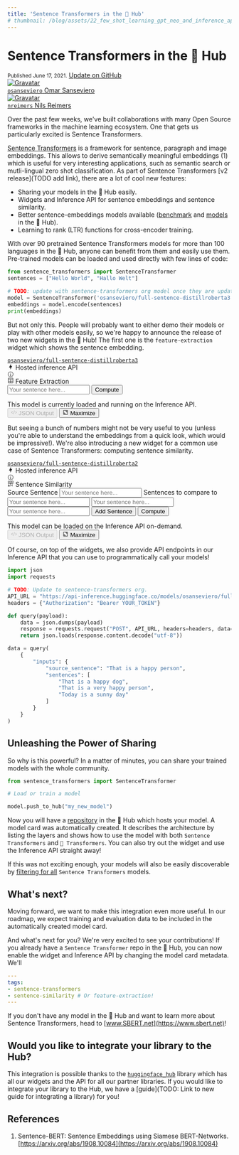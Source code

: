 ```yaml
---
title: 'Sentence Transformers in the 🤗 Hub'
# thumbnail: /blog/assets/22_few_shot_learning_gpt_neo_and_inference_api/thumbnail.png
---
```


<h1>
    Sentence Transformers in the 🤗 Hub
</h1>

<div class="blog-metadata">
    <small>Published June 17, 2021.</small>
    <a target="_blank" class="btn no-underline text-sm mb-5 font-sans" href="https://github.com/huggingface/blog/blob/master/sentence-transformers-in-the-hub.md">
        Update on GitHub
    </a>
</div>

<div class="author-card">
    <a href="/osanseviero">
        <img class="avatar avatar-user" src="https://aeiljuispo.cloudimg.io/v7/https://aeiljuispo.cloudimg.io/v7/https://s3.amazonaws.com/moonup/production/uploads/1622621035602-6032802e1f993496bc14d9e3.jpeg?w=200&h=200&f=face" title="Gravatar">
        <div class="bfc">
            <code>osanseviero</code>
            <span class="fullname">Omar Sanseviero</span>
        </div>
    </a>
    <a href="/nreimers">
        <img class="avatar avatar-user" src="https://aeiljuispo.cloudimg.io/v7/https://aeiljuispo.cloudimg.io/v7/https://aeiljuispo.cloudimg.io/v7/https://s3.amazonaws.com/moonup/production/uploads/1596792577829-5eff4688ff69163f6f59e66c.jpeg?w=200&h=200&f=face" title="Gravatar">
        <div class="bfc">
            <code>nreimers</code>
            <span class="fullname">Nils Reimers</span>
        </div>
    </a>
</div>

Over the past few weeks, we've built collaborations with many Open Source frameworks in the machine learning ecosystem. One that gets us particularly excited is Sentence Transformers.

[Sentence Transformers](https://github.com/UKPLab/sentence-transformers) is a framework for sentence, paragraph and image embeddings. This allows to derive semantically meaningful embeddings (1) which is useful for very interesting applications, such as semantic search or mutli-lingual zero shot classification. As part of Sentence Transformers [v2 release](TODO add link), there are a lot of cool new features:

- Sharing your models in the 🤗 Hub easily.
- Widgets and Inference API for sentence embeddings and sentence similarity.
- Better sentence-embeddings models available ([benchmark](https://www.sbert.net/docs/pretrained_models.html#sentence-embedding-models) and [models](https://huggingface.co/sentence-transformers) in the 🤗 Hub).
- Learning to rank (LTR) functions for cross-encoder training.

With over 90 pretrained Sentence Transformers models for more than 100 languages in the 🤗 Hub, anyone can benefit from them and easily use them. Pre-trained models can be loaded and used directly with few lines of code:

```python
from sentence_transformers import SentenceTransformer
sentences = ["Hello World", "Hallo Welt"]

# TODO: update with sentence-transformers org model once they are updated
model = SentenceTransformer('osanseviero/full-sentence-distillroberta3') 
embeddings = model.encode(sentences)
print(embeddings)
```

But not only this. People will probably want to either demo their models or play with other models easily, so we're happy to announce the release of two new widgets in the 🤗 Hub! The first one is the `feature-extraction` widget which shows the sentence embedding.

<!-- Hackiest hack ever for the draft -->
<div><a class="text-xs block mb-3 text-gray-300" href="/osanseviero/full-sentence-distillroberta3"><code>osanseviero/full-sentence-distillroberta3</code></a>
					<div class="p-5 shadow-sm rounded-xl bg-white max-w-md"><div class="SVELTE_HYDRATER " data-props="{&quot;apiUrl&quot;:&quot;https://api-inference.huggingface.co&quot;,&quot;model&quot;:{&quot;author&quot;:&quot;osanseviero&quot;,&quot;autoArchitecture&quot;:&quot;AutoModel&quot;,&quot;branch&quot;:&quot;main&quot;,&quot;cardData&quot;:{&quot;tags&quot;:[&quot;feature-extraction&quot;],&quot;widget&quot;:[{&quot;text&quot;:&quot;Hello world&quot;}]},&quot;cardSource&quot;:true,&quot;config&quot;:{&quot;model_type&quot;:&quot;distilbert&quot;},&quot;pipeline_tag&quot;:&quot;feature-extraction&quot;,&quot;library_name&quot;:&quot;transformers&quot;,&quot;mask_token&quot;:&quot;[MASK]&quot;,&quot;modelId&quot;:&quot;osanseviero/full-sentence-distillroberta3&quot;,&quot;private&quot;:false,&quot;tags&quot;:[&quot;pytorch&quot;,&quot;distilbert&quot;,&quot;transformers&quot;,&quot;feature-extraction&quot;],&quot;tag_objs&quot;:[{&quot;id&quot;:&quot;feature-extraction&quot;,&quot;label&quot;:&quot;Feature Extraction&quot;,&quot;type&quot;:&quot;pipeline_tag&quot;},{&quot;id&quot;:&quot;pytorch&quot;,&quot;label&quot;:&quot;PyTorch&quot;,&quot;type&quot;:&quot;library&quot;},{&quot;id&quot;:&quot;transformers&quot;,&quot;label&quot;:&quot;Transformers&quot;,&quot;type&quot;:&quot;library&quot;},{&quot;id&quot;:&quot;distilbert&quot;,&quot;label&quot;:&quot;distilbert&quot;,&quot;type&quot;:&quot;other&quot;}],&quot;widgetData&quot;:[{&quot;text&quot;:&quot;Hello world&quot;}]},&quot;shouldUpdateUrl&quot;:false}" data-target="InferenceWidget"><div class="flex flex-col w-full max-w-full
	"> <div class="font-semibold flex items-center mb-2"><div class="text-lg flex items-center"><svg xmlns="http://www.w3.org/2000/svg" xmlns:xlink="http://www.w3.org/1999/xlink" aria-hidden="true" focusable="false" role="img" class="-ml-1 mr-1 text-yellow-500" width="1em" height="1em" preserveAspectRatio="xMidYMid meet" viewBox="0 0 24 24"><path d="M11 15H6l7-14v8h5l-7 14v-8z" fill="currentColor"></path></svg>
			Hosted inference API</div> <a target="_blank" href="/docs"><svg class="ml-1.5 text-sm text-gray-400 hover:text-black" xmlns="http://www.w3.org/2000/svg" xmlns:xlink="http://www.w3.org/1999/xlink" aria-hidden="true" focusable="false" role="img" width="1em" height="1em" preserveAspectRatio="xMidYMid meet" viewBox="0 0 32 32"><path d="M17 22v-8h-4v2h2v6h-3v2h8v-2h-3z" fill="currentColor"></path><path d="M16 8a1.5 1.5 0 1 0 1.5 1.5A1.5 1.5 0 0 0 16 8z" fill="currentColor"></path><path d="M16 30a14 14 0 1 1 14-14a14 14 0 0 1-14 14zm0-26a12 12 0 1 0 12 12A12 12 0 0 0 16 4z" fill="currentColor"></path></svg></a></div> <div class="flex items-center text-sm text-gray-500 mb-1.5"><div class="inline-flex items-center"><svg class="mr-1" xmlns="http://www.w3.org/2000/svg" xmlns:xlink="http://www.w3.org/1999/xlink" aria-hidden="true" fill="currentColor" focusable="false" role="img" width="1em" height="1em" preserveAspectRatio="xMidYMid meet" viewBox="0 0 32 32"><path d="M27 3H5a2 2 0 0 0-2 2v22a2 2 0 0 0 2 2h22a2 2 0 0 0 2-2V5a2 2 0 0 0-2-2zm0 2v4H5V5zm-10 6h10v7H17zm-2 7H5v-7h10zM5 20h10v7H5zm12 7v-7h10v7z"></path></svg> <span>Feature Extraction</span></div> <div class="ml-auto"></div></div> <form><div class="flex h-10"><input class="form-input-alt flex-1 rounded-r-none " placeholder="Your sentence here..." required="" type="text"> <button class="btn-widget w-24 h-10 px-5 rounded-l-none border-l-0 " type="submit">Compute</button></div></form> <div class="mt-1.5"><div class="text-gray-400 text-xs">This model is currently loaded and running on the Inference API.</div> </div>   <div class="mt-auto pt-4 flex items-center text-xs text-gray-500"><button class="flex items-center cursor-not-allowed text-gray-300" disabled=""><svg class="mr-1" xmlns="http://www.w3.org/2000/svg" xmlns:xlink="http://www.w3.org/1999/xlink" aria-hidden="true" focusable="false" role="img" width="1em" height="1em" preserveAspectRatio="xMidYMid meet" viewBox="0 0 32 32" style="transform: rotate(360deg);"><path d="M31 16l-7 7l-1.41-1.41L28.17 16l-5.58-5.59L24 9l7 7z" fill="currentColor"></path><path d="M1 16l7-7l1.41 1.41L3.83 16l5.58 5.59L8 23l-7-7z" fill="currentColor"></path><path d="M12.419 25.484L17.639 6l1.932.518L14.35 26z" fill="currentColor"></path></svg>
		JSON Output</button> <button class="flex items-center ml-auto"><svg class="mr-1" xmlns="http://www.w3.org/2000/svg" xmlns:xlink="http://www.w3.org/1999/xlink" aria-hidden="true" focusable="false" role="img" width="1em" height="1em" preserveAspectRatio="xMidYMid meet" viewBox="0 0 32 32"><path d="M22 16h2V8h-8v2h6v6z" fill="currentColor"></path><path d="M8 24h8v-2h-6v-6H8v8z" fill="currentColor"></path><path d="M26 28H6a2.002 2.002 0 0 1-2-2V6a2.002 2.002 0 0 1 2-2h20a2.002 2.002 0 0 1 2 2v20a2.002 2.002 0 0 1-2 2zM6 6v20h20.001L26 6z" fill="currentColor"></path></svg>
		Maximize</button></div> </div></div></div>
				</div>

But seeing a bunch of numbers might not be very useful to you (unless you're able to  understand the embeddings from a quick look, which would be impressive!). We're also introducing a new widget for a common use case of Sentence Transformers: computing sentence similarity.

<!-- Hackiest hack ever for the draft -->
<div><a class="text-xs block mb-3 text-gray-300" href="/osanseviero/full-sentence-distillroberta2"><code>osanseviero/full-sentence-distillroberta2</code></a>
					<div class="p-5 shadow-sm rounded-xl bg-white max-w-md"><div class="SVELTE_HYDRATER " data-props="{&quot;apiUrl&quot;:&quot;https://api-inference.huggingface.co&quot;,&quot;model&quot;:{&quot;author&quot;:&quot;osanseviero&quot;,&quot;autoArchitecture&quot;:&quot;AutoModel&quot;,&quot;branch&quot;:&quot;main&quot;,&quot;cardData&quot;:{&quot;tags&quot;:[&quot;sentence-transformers&quot;,&quot;sentence-similarity&quot;]},&quot;cardSource&quot;:true,&quot;config&quot;:{&quot;architectures&quot;:[&quot;RobertaModel&quot;],&quot;model_type&quot;:&quot;roberta&quot;},&quot;pipeline_tag&quot;:&quot;sentence-similarity&quot;,&quot;library_name&quot;:&quot;sentence-transformers&quot;,&quot;mask_token&quot;:&quot;<mask>&quot;,&quot;modelId&quot;:&quot;osanseviero/full-sentence-distillroberta2&quot;,&quot;private&quot;:false,&quot;tags&quot;:[&quot;pytorch&quot;,&quot;jax&quot;,&quot;roberta&quot;,&quot;sentence-transformers&quot;,&quot;sentence-similarity&quot;],&quot;tag_objs&quot;:[{&quot;id&quot;:&quot;sentence-similarity&quot;,&quot;label&quot;:&quot;Sentence Similarity&quot;,&quot;type&quot;:&quot;pipeline_tag&quot;},{&quot;id&quot;:&quot;pytorch&quot;,&quot;label&quot;:&quot;PyTorch&quot;,&quot;type&quot;:&quot;library&quot;},{&quot;id&quot;:&quot;jax&quot;,&quot;label&quot;:&quot;JAX&quot;,&quot;type&quot;:&quot;library&quot;},{&quot;id&quot;:&quot;sentence-transformers&quot;,&quot;label&quot;:&quot;Sentence Transformers&quot;,&quot;type&quot;:&quot;library&quot;},{&quot;id&quot;:&quot;roberta&quot;,&quot;label&quot;:&quot;roberta&quot;,&quot;type&quot;:&quot;other&quot;}],&quot;widgetData&quot;:[{&quot;source_sentence&quot;:&quot;That is a happy person&quot;,&quot;sentences&quot;:[&quot;That is a happy dog&quot;,&quot;That is a very happy person&quot;,&quot;Today is a sunny day&quot;]}]},&quot;shouldUpdateUrl&quot;:false}" data-target="InferenceWidget"><div class="flex flex-col w-full max-w-full
	"> <div class="font-semibold flex items-center mb-2"><div class="text-lg flex items-center"><svg xmlns="http://www.w3.org/2000/svg" xmlns:xlink="http://www.w3.org/1999/xlink" aria-hidden="true" focusable="false" role="img" class="-ml-1 mr-1 text-yellow-500" width="1em" height="1em" preserveAspectRatio="xMidYMid meet" viewBox="0 0 24 24"><path d="M11 15H6l7-14v8h5l-7 14v-8z" fill="currentColor"></path></svg>
			Hosted inference API</div> <a target="_blank" href="/docs"><svg class="ml-1.5 text-sm text-gray-400 hover:text-black" xmlns="http://www.w3.org/2000/svg" xmlns:xlink="http://www.w3.org/1999/xlink" aria-hidden="true" focusable="false" role="img" width="1em" height="1em" preserveAspectRatio="xMidYMid meet" viewBox="0 0 32 32"><path d="M17 22v-8h-4v2h2v6h-3v2h8v-2h-3z" fill="currentColor"></path><path d="M16 8a1.5 1.5 0 1 0 1.5 1.5A1.5 1.5 0 0 0 16 8z" fill="currentColor"></path><path d="M16 30a14 14 0 1 1 14-14a14 14 0 0 1-14 14zm0-26a12 12 0 1 0 12 12A12 12 0 0 0 16 4z" fill="currentColor"></path></svg></a></div> <div class="flex items-center text-sm text-gray-500 mb-1.5"><div class="inline-flex items-center"><svg class="mr-1" xmlns="http://www.w3.org/2000/svg" xmlns:xlink="http://www.w3.org/1999/xlink" aria-hidden="true" fill="currentColor" focusable="false" role="img" width="1em" height="1em" preserveAspectRatio="xMidYMid meet" viewBox="0 0 32 32"><path d="M30 15H17V2h-2v13H2v2h13v13h2V17h13v-2z"></path><path d="M25.586 20L27 21.414L23.414 25L27 28.586L25.586 30l-5-5l5-5z"></path><path d="M11 30H3a1 1 0 0 1-.894-1.447l4-8a1.041 1.041 0 0 1 1.789 0l4 8A1 1 0 0 1 11 30zm-6.382-2h4.764L7 23.236z"></path><path d="M28 12h-6a2.002 2.002 0 0 1-2-2V4a2.002 2.002 0 0 1 2-2h6a2.002 2.002 0 0 1 2 2v6a2.002 2.002 0 0 1-2 2zm-6-8v6h6.001L28 4z"></path><path d="M7 12a5 5 0 1 1 5-5a5.006 5.006 0 0 1-5 5zm0-8a3 3 0 1 0 3 3a3.003 3.003 0 0 0-3-3z"></path></svg> <span>Sentence Similarity</span></div> <div class="ml-auto"></div></div> <form class="flex flex-col space-y-2"><label class="block "> <span class="text-sm text-gray-500">Source Sentence</span> <input class="mt-1.5 form-input-alt block w-full " placeholder="Your sentence here..." type="text"></label> <label class="block "> <span class="text-sm text-gray-500">Sentences to compare to</span> <input class="mt-1.5 form-input-alt block w-full " placeholder="Your sentence here..." type="text"></label> <label class="block ">  <input class=" form-input-alt block w-full " placeholder="Your sentence here..." type="text"></label><label class="block ">  <input class=" form-input-alt block w-full " placeholder="Your sentence here..." type="text"></label> <button class="btn-widget w-full h-10 px-5" type="submit">Add Sentence</button> <button class="btn-widget w-24 h-10 px-5 " type="submit">Compute</button></form> <div class="mt-1.5"><div class="text-gray-400 text-xs">This model can be loaded on the Inference API on-demand.</div> </div>   <div class="mt-auto pt-4 flex items-center text-xs text-gray-500"><button class="flex items-center cursor-not-allowed text-gray-300" disabled=""><svg class="mr-1" xmlns="http://www.w3.org/2000/svg" xmlns:xlink="http://www.w3.org/1999/xlink" aria-hidden="true" focusable="false" role="img" width="1em" height="1em" preserveAspectRatio="xMidYMid meet" viewBox="0 0 32 32" style="transform: rotate(360deg);"><path d="M31 16l-7 7l-1.41-1.41L28.17 16l-5.58-5.59L24 9l7 7z" fill="currentColor"></path><path d="M1 16l7-7l1.41 1.41L3.83 16l5.58 5.59L8 23l-7-7z" fill="currentColor"></path><path d="M12.419 25.484L17.639 6l1.932.518L14.35 26z" fill="currentColor"></path></svg>
		JSON Output</button> <button class="flex items-center ml-auto"><svg class="mr-1" xmlns="http://www.w3.org/2000/svg" xmlns:xlink="http://www.w3.org/1999/xlink" aria-hidden="true" focusable="false" role="img" width="1em" height="1em" preserveAspectRatio="xMidYMid meet" viewBox="0 0 32 32"><path d="M22 16h2V8h-8v2h6v6z" fill="currentColor"></path><path d="M8 24h8v-2h-6v-6H8v8z" fill="currentColor"></path><path d="M26 28H6a2.002 2.002 0 0 1-2-2V6a2.002 2.002 0 0 1 2-2h20a2.002 2.002 0 0 1 2 2v20a2.002 2.002 0 0 1-2 2zM6 6v20h20.001L26 6z" fill="currentColor"></path></svg>
		Maximize</button></div> </div></div></div>
				</div>

Of course, on top of the widgets, we also provide API endpoints in our Inference API that you can use to programmatically call your models!

```python
import json
import requests

# TODO: Update to sentence-transformers org.
API_URL = "https://api-inference.huggingface.co/models/osanseviero/full-sentence-distillroberta2"
headers = {"Authorization": "Bearer YOUR_TOKEN"}

def query(payload):
	data = json.dumps(payload)
	response = requests.request("POST", API_URL, headers=headers, data=data)
	return json.loads(response.content.decode("utf-8"))

data = query(
	{
		"inputs": {
			"source_sentence": "That is a happy person",
			"sentences": [
				"That is a happy dog",
				"That is a very happy person",
				"Today is a sunny day"
			]
		}
	}
)
```

## Unleashing the Power of Sharing

So why is this powerful? In a matter of minutes, you can share your trained models with the whole community.

```python
from sentence_transformers import SentenceTransformer

# Load or train a model

model.push_to_hub("my_new_model")
```

Now you will have a [repository](https://huggingface.co/osanseviero/my_new_model) in the 🤗 Hub which hosts your model. A model card was automatically created. It describes the architecture by listing the layers and shows how to use the model with both `Sentence Transformers` and `🤗 Transformers`. You can also try out the widget and use the Inference API straight away!

If this was not exciting enough, your models will also be easily discoverable by [filtering for all](https://huggingface.co/models?filter=sentence-transformers) `Sentence Transformers` models.

## What's next?

Moving forward, we want to make this integration even more useful. In our roadmap, we expect training and evaluation data to be included in the automatically created model card.

And what's next for you? We're very excited to see your contributions! If you already have a `Sentence Transformer` repo in the 🤗 Hub, you can now enable the widget and Inference API by changing the model card metadata. We'll 

```yaml
---
tags:
- sentence-transformers
- sentence-similarity # Or feature-extraction!
---
```

If you don't have any model in the 🤗 Hub and want to learn more about Sentence Transformers, head to [www.SBERT.net](https://www.sbert.net)!

## Would you like to integrate your library to the Hub?

This integration is possible thanks to the [`huggingface_hub`](https://github.com/huggingface/huggingface_hub) library which has all our widgets and the API for all our partner libraries. If you would like to integrate your library to the Hub, we have a [guide](TODO: Link to new guide for integrating a library) for you!

## References

1. Sentence-BERT: Sentence Embeddings using Siamese BERT-Networks. [https://arxiv.org/abs/1908.10084](https://arxiv.org/abs/1908.10084)
